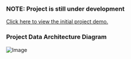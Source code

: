### NOTE: Project is still under development

[Click here to view the initial project demo.](https://drive.google.com/drive/folders/1LkjzTe4doi3cwBXOurGdkFr-SOwN_1Rz)

### Project Data Architecture Diagram
![Image](https://github.com/user-attachments/assets/b7d39e75-7d40-4e0f-8635-89d8060de59a)


